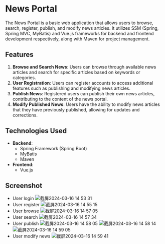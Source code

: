 # News Portal

The News Portal is a basic web application that allows users to browse, search, register, publish, and modify news articles. It utilizes SSM (Spring, Spring MVC, MyBatis) and Vue.js frameworks for backend and frontend development respectively, along with Maven for project management.

## Features

1. **Browse and Search News**: Users can browse through available news articles and search for specific articles based on keywords or categories.
2. **User Registration**: Users can register accounts to access additional features such as publishing and modifying news articles.
3. **Publish News**: Registered users can publish their own news articles, contributing to the content of the news portal.
4. **Modify Published News**: Users have the ability to modify news articles that they have previously published, allowing for updates and corrections.

## Technologies Used

- **Backend**:
  - Spring Framework (Spring Boot)
  - MyBatis
  - Maven
- **Frontend**:
  - Vue.js
 
## Screenshot
  - User login
![截屏2024-03-16 14 53 31](https://github.com/Xiaotian-Lyu/springboot-HeadlineWebsite/assets/145813098/09437ecf-6e2b-4fe9-adf7-e0de6cf8867d)
  - User register
![截屏2024-03-16 14 55 15](https://github.com/Xiaotian-Lyu/springboot-HeadlineWebsite/assets/145813098/99180db2-6ad5-4088-994c-3e77c5a2cfcc)
  - User browse
![截屏2024-03-16 14 57 05](https://github.com/Xiaotian-Lyu/springboot-HeadlineWebsite/assets/145813098/ef64d279-04d3-4446-9321-89ce45a2ac84)
  - User search
![截屏2024-03-16 14 57 34](https://github.com/Xiaotian-Lyu/springboot-HeadlineWebsite/assets/145813098/2379c944-9137-416e-a39b-9f1079cbc8d0)
  - User publish
![截屏2024-03-16 14 58 05](https://github.com/Xiaotian-Lyu/springboot-HeadlineWebsite/assets/145813098/3442ebdd-32c0-4d48-a3e6-14a85f9bf570)
![截屏2024-03-16 14 58 14](https://github.com/Xiaotian-Lyu/springboot-HeadlineWebsite/assets/145813098/ea8298fc-e683-4ef6-bfe5-09011351685d)
![截屏2024-03-16 14 59 05](https://github.com/Xiaotian-Lyu/springboot-HeadlineWebsite/assets/145813098/cdbf16a1-747b-449d-a684-7d71c5c58a57)
  - User modify news
![截屏2024-03-16 14 59 41](https://github.com/Xiaotian-Lyu/springboot-HeadlineWebsite/assets/145813098/bc43bb36-ca6d-44ed-88ff-b3a06ac99f6b)



